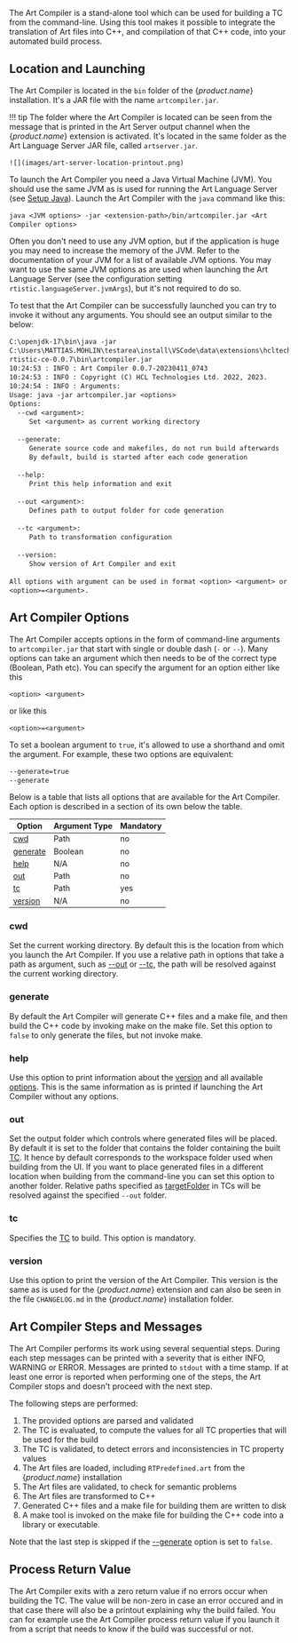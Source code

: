 The Art Compiler is a stand-alone tool which can be used for building a TC from the command-line. Using this tool makes it possible to integrate the translation of Art files into C++, and compilation of that C++ code, into your automated build process.

## Location and Launching
The Art Compiler is located in the `bin` folder of the {$product.name$} installation. It's a JAR file with the name `artcompiler.jar`.

!!! tip 
    The folder where the Art Compiler is located can be seen from the message that is printed in the Art Server output channel when the {$product.name$} extension is activated. It's located in the same folder as the Art Language Server JAR file, called `artserver.jar`.
    
    ![](images/art-server-location-printout.png)

To launch the Art Compiler you need a Java Virtual Machine (JVM). You should use the same JVM as is used for running the Art Language Server (see [Setup Java](../installing.md#setup-java)). Launch the Art Compiler with the `java` command like this:

```
java <JVM options> -jar <extension-path>/bin/artcompiler.jar <Art Compiler options>
```

Often you don't need to use any JVM option, but if the application is huge you may need to increase the memory of the JVM. Refer to the documentation of your JVM for a list of available JVM options. You may want to use the same JVM options as are used when launching the Art Language Server (see the configuration setting `rtistic.languageServer.jvmArgs`), but it's not required to do so.

To test that the Art Compiler can be successfully launched you can try to invoke it without any arguments. You should see an output similar to the below:

```
C:\openjdk-17\bin\java -jar C:\Users\MATTIAS.MOHLIN\testarea\install\VSCode\data\extensions\hcltechnologies.hcl-rtistic-ce-0.0.7\bin\artcompiler.jar
10:24:53 : INFO : Art Compiler 0.0.7-20230411_0743
10:24:53 : INFO : Copyright (C) HCL Technologies Ltd. 2022, 2023.
10:24:54 : INFO : Arguments:
Usage: java -jar artcompiler.jar <options>
Options:
  --cwd <argument>:
     Set <argument> as current working directory

  --generate:
     Generate source code and makefiles, do not run build afterwards
     By default, build is started after each code generation

  --help:
     Print this help information and exit

  --out <argument>:
     Defines path to output folder for code generation

  --tc <argument>:
     Path to transformation configuration

  --version:
     Show version of Art Compiler and exit

All options with argument can be used in format <option> <argument> or <option>=<argument>.
```

## Art Compiler Options
The Art Compiler accepts options in the form of command-line arguments to `artcompiler.jar` that start with single or double dash (`-` or `--`). Many options can take an argument which then needs to be of the correct type (Boolean, Path etc). You can specify the argument for an option either like this
```
<option> <argument>
```
or like this
```
<option>=<argument>
```
To set a boolean argument to `true`, it's allowed to use a shorthand and omit the argument. For example, these two options are equivalent:
```
--generate=true
--generate
```

Below is a table that lists all options that are available for the Art Compiler. Each option is described in a section of its own below the table.

<p id="art_compiler_options"/>

| Option | Argument Type | Mandatory | 
|----------|:-------------|:-------------|
| [cwd](#cwd) | Path | no 
| [generate](#generate) | Boolean | no 
| [help](#help) | N/A | no 
| [out](#out) | Path | no 
| [tc](#tc) | Path | yes
| [version](#version) | N/A | no

### cwd
Set the current working directory. By default this is the location from which you launch the Art Compiler. If you use a relative path in options that take a path as argument, such as [--out](#out) or [--tc](#tc), the path will be resolved against the current working directory. 

### generate
By default the Art Compiler will generate C++ files and a make file, and then build the C++ code by invoking make on the make file. Set this option to `false` to only generate the files, but not invoke make.

### help
Use this option to print information about the [version](#version) and all available [options](#art-compiler-options). This is the same information as is printed if launching the Art Compiler without any options.

### out
Set the output folder which controls where generated files will be placed. By default it is set to the folder that contains the folder containing the built [TC](#tc). It hence by default corresponds to the workspace folder used when building from the UI. If you want to place generated files in a different location when building from the command-line you can set this option to another folder. Relative paths specified as [targetFolder](transformation-configurations.md#targetfolder) in TCs will be resolved against the specified `--out` folder.

### tc
Specifies the [TC](transformation-configurations.md) to build. This option is mandatory.

### version
Use this option to print the version of the Art Compiler. This version is the same as is used for the {$product.name$} extension and can also be seen in the file `CHANGELOG.md` in the {$product.name$} installation folder.

## Art Compiler Steps and Messages
The Art Compiler performs its work using several sequential steps. During each step messages can be printed with a severity that is either INFO, WARNING or ERROR. Messages are printed to `stdout` with a time stamp. If at least one error is reported when performing one of the steps, the Art Compiler stops and doesn't proceed with the next step.

The following steps are performed:

1. The provided options are parsed and validated
2. The TC is evaluated, to compute the values for all TC properties that will be used for the build
3. The TC is validated, to detect errors and inconsistencies in TC property values
4. The Art files are loaded, including `RTPredefined.art` from the {$product.name$} installation
5. The Art files are validated, to check for semantic problems
6. The Art files are transformed to C++
7. Generated C++ files and a make file for building them are written to disk
8. A make tool is invoked on the make file for building the C++ code into a library or executable.

Note that the last step is skipped if the [--generate](#generate) option is set to `false`.

## Process Return Value
The Art Compiler exits with a zero return value if no errors occur when building the TC. The value will be non-zero in case an error occured and in that case there will also be a printout explaining why the build failed. You can for example use the Art Compiler process return value if you launch it from a script that needs to know if the build was successful or not.